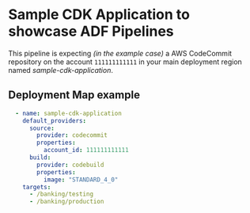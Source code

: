 # Sample CDK Application to showcase ADF Pipelines

This pipeline is expecting *(in the example case)* a AWS CodeCommit repository
on the account `111111111111` in your main deployment region named
*sample-cdk-application*.

## Deployment Map example

```yaml
  - name: sample-cdk-application
    default_providers:
      source:
        provider: codecommit
        properties:
          account_id: 111111111111
      build:
        provider: codebuild
        properties:
          image: "STANDARD_4_0"
    targets:
      - /banking/testing
      - /banking/production
```
